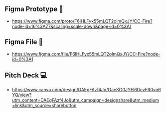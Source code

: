 ## Figma Prototype 📲
* https://www.figma.com/proto/F6lHLFyx55mLQT2olmQxJY/CC-Fire?node-id=16%3A77&scaling=scale-down&page-id=0%3A1
## Figma File 📁
* https://www.figma.com/file/F6lHLFyx55mLQT2olmQxJY/CC-Fire?node-id=0%3A1
## Pitch Deck 💻 
* https://www.canva.com/design/DAEgFAzf4Jo/OaeKO0JYEl6DcvFR0vn6YQ/view?utm_content=DAEgFAzf4Jo&utm_campaign=designshare&utm_medium=link&utm_source=sharebutton
